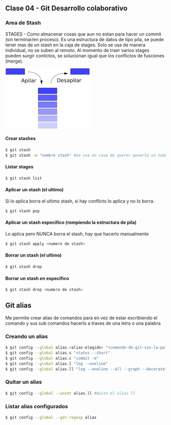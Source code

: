 ## Clase 04 - Git Desarrollo colaborativo

### Area de Stash

STAGES - Como almacenar cosas que aun no estan para hacer un commit (sin terminar/en proceso). Es una estructura de datos de tipo pila, se puede tener mas de un stash en la caja de stages. Solo se usa de manera individual, no se suben al remoto. Al momento de traer varios stages pueden surgir conlictos, se solucionan igual que los conflictos de fusciones (merge).

![estructura-pila](_ref/estructurapila.png)

#### Crear stashes 

```sh
$ git stash
$ git stash -m "nombre stash" #Se usa en caso de querer ponerle un nombre para identificarlo
```

#### Listar stages

```sh
$ git stash list
```

#### Aplicar un stash (el ultimo)
Si lo aplica borra el ultimo stash, si hay conflicto lo aplica y no lo borra.

```sh
$ git stash pop
```
#### Aplicar un stash especifico (rompiendo la estructura de pila)
Lo aplica pero NUNCA borra el stash, hay que hacerlo manualmente

```sh
$ git stash apply <numero de stash>
```

#### Borrar un stash (el ultimo)

```sh
$ git stash drop
```

#### Borrar un stash en especifico

```sh
$ git stash drop <numero de stash>
```

## Git alias
Me permite crear alias de comandos para en vez de estar escribiendo el comando y sus sub comandos hacerlo a traves de una letra o una palabra

### Creando un alias

```sh
$ git config --global alias.<alias-elegido> "<comando-de-git-sin-la-palabra-git>"
$ git config --global alias.s "status --short"
$ git config --global alias.c "commit -m"
$ git config --global alias.l "log --oneline"
$ git config --global alias.ll "log --oneline --all --graph --decorate"
```

### Quitar un alias

```sh
$ git config --global --unset alias.ll #Quita el alias ll
```

### Listar alias configurados

```sh
$ git config --global --get-regexp alias
```
